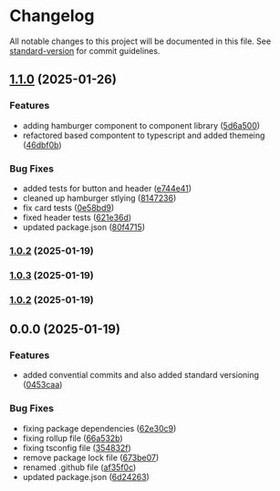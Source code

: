 # Changelog

All notable changes to this project will be documented in this file. See [standard-version](https://github.com/conventional-changelog/standard-version) for commit guidelines.

## [1.1.0](https://github.com/pdjenera/component-library/compare/v1.0.3...v1.1.0) (2025-01-26)


### Features

* adding hamburger component to component library ([5d6a500](https://github.com/pdjenera/component-library/commit/5d6a500e820fe1033efd7811092ad58d5394b0da))
* refactored based compontent to typescript and added themeing ([46dbf0b](https://github.com/pdjenera/component-library/commit/46dbf0bb29b0079a036d6550f15df7d04d1d58fc))


### Bug Fixes

* added tests for button and header ([e744e41](https://github.com/pdjenera/component-library/commit/e744e4185f24ac41ce15c09534cd0e47641ff711))
* cleaned up hamburger stlying ([8147236](https://github.com/pdjenera/component-library/commit/81472363caaa72c140d200888262314b466ff735))
* fix card tests ([0e58bd9](https://github.com/pdjenera/component-library/commit/0e58bd96b0d3ebc4da69d40c7e717d265da5946d))
* fixed header tests ([621e36d](https://github.com/pdjenera/component-library/commit/621e36d55556b42caba1820f835bdd8d80a74905))
* updated package.json ([80f4715](https://github.com/pdjenera/component-library/commit/80f47158a11b1f4047f90dfe94526ac850cfa23f))

### [1.0.2](https://github.com/pdjenera/component-library/compare/v1.0.3...v1.0.2) (2025-01-19)

### [1.0.3](https://github.com/pdjenera/component-library/compare/v1.0.2...v1.0.3) (2025-01-19)

### [1.0.2](https://github.com/pdjenera/component-library/compare/v0.0.0...v1.0.2) (2025-01-19)

## 0.0.0 (2025-01-19)


### Features

* added convential commits and also added standard versioning ([0453caa](https://github.com/pdjenera/component-library/commit/0453caa923dbda6274803a95b4c9ead03bcf461f))


### Bug Fixes

* fixing package dependencies ([62e30c9](https://github.com/pdjenera/component-library/commit/62e30c9f97606d1a06e5feacb41622507450929b))
* fixing rollup file ([66a532b](https://github.com/pdjenera/component-library/commit/66a532b28c410f47ed361acbd863c0f1e1d46c21))
* fixing tsconfig file ([354832f](https://github.com/pdjenera/component-library/commit/354832feb676223d1cdd37ffb3bf4118d97d9794))
* remove package lock file ([673be07](https://github.com/pdjenera/component-library/commit/673be0738f1644260b6fd6e80d5e5902f54e71da))
* renamed .github file ([af35f0c](https://github.com/pdjenera/component-library/commit/af35f0c395f46f0a37670224170669e3ba06dc8c))
* updated package.json ([6d24263](https://github.com/pdjenera/component-library/commit/6d2426322732a208e13e9f99062e8d9f89104b8e))
